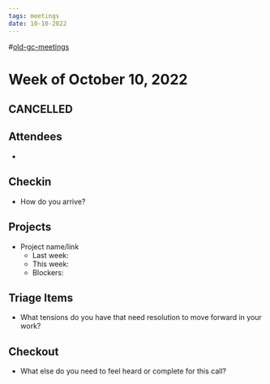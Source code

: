 ```yaml
---
tags: meetings
date: 10-10-2022
---
```

#[old-gc-meetings](/notes/general-circle/old-gc-meetings/old-gc-meetings.md) 
# Week of October 10, 2022

## CANCELLED

## Attendees
- 

## Checkin
- How do you arrive?


## Projects
- Project name/link
	- Last week:
	- This week:
	- Blockers:

## Triage Items
- What tensions do you have that need resolution to move forward in your work?

## Checkout
- What else do you need to feel heard or complete for this call?
